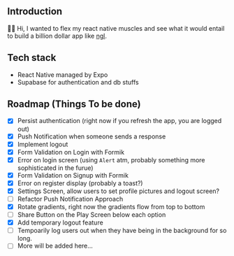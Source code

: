 ## Introduction

👋🏼 Hi, I wanted to flex my react native muscles and see what it would entail to build a billion dollar app like [ngl](https://ngl.link).

## Tech stack

- React Native managed by Expo
- Supabase for authentication and db stuffs

## Roadmap (Things To be done)

- [x] Persist authentication (right now if you refresh the app, you are logged out)
- [x] Push Notification when someone sends a response
- [x] Implement logout
- [x] Form Validation on Login with Formik
- [x] Error on login screen (using `Alert` atm, probably something more sophisticated in the furue)
- [x] Form Validation on Signup with Formik
- [x] Error on register display (probably a toast?)
- [x] Settings Screen, allow users to set profile pictures and logout screen?
- [ ] Refactor Push Notification Approach
- [x] Rotate gradients, right now the gradients flow from top to bottom
- [ ] Share Button on the Play Screen below each option
- [x] Add temporary logout feature
- [ ] Tempoarily log users out when they have being in the background for so long.
- [ ] More will be added here...
